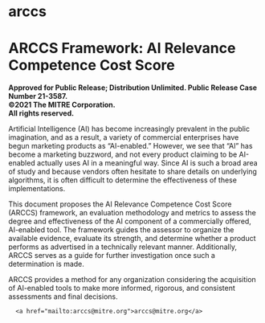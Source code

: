 # arccs
<B><h1>ARCCS Framework: AI Relevance Competence Cost Score</h1></b>

<b>Approved for Public Release; Distribution Unlimited. Public Release Case Number 21-3587.<br>
©2021 The MITRE Corporation.<br>
All rights reserved.
</b>

<p>
Artificial Intelligence (AI) has become increasingly prevalent in the public imagination, and as a result, a variety of commercial enterprises have begun marketing products as “AI-enabled.” However, we see that “AI” has become a marketing buzzword, and not every product claiming to be AI-enabled actually uses AI in a meaningful way. Since AI is such a broad area of study and because vendors often hesitate to share details on underlying algorithms, it is often difficult to determine the effectiveness of these implementations.
  <p>
This document proposes the AI Relevance Competence Cost Score (ARCCS) framework, an evaluation methodology and metrics to assess the degree and effectiveness of the AI component of a commercially offered, AI-enabled tool. The framework guides the assessor to organize the available evidence, evaluate its strength, and determine whether a product performs as advertised in a technically relevant manner. Additionally, ARCCS serves as a guide for further investigation once such a determination is made.
    <p>
ARCCS provides a method for any organization considering the acquisition of AI-enabled tools to make more informed, rigorous, and consistent assessments and final decisions.

      <a href="mailto:arccs@mitre.org">arccs@mitre.org</a>
